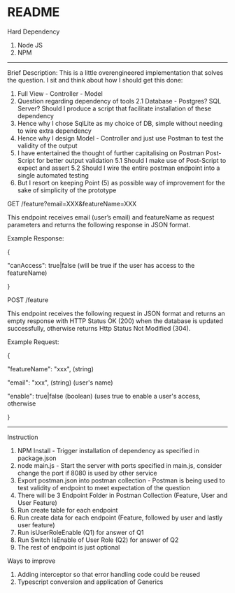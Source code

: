 # README

Hard Dependency
1. Node JS
2. NPM
_____________________________________________________________________________________
Brief Description: This is a little overengineered implementation that solves the question. 
I sit and think about how I should get this done:

1. Full View - Controller - Model
2. Question regarding dependency of tools
2.1 Database - Postgres? SQL Server? Should I produce a script that facilitate installation of these dependency
3. Hence why I chose SqlLite as my choice of DB, simple without needing to wire extra dependency
4. Hence why I design Model - Controller and just use Postman to test the validity of the output
5. I have entertained the thought of further capitalising on Postman Post-Script for better output validation 
5.1 Should I make use of Post-Script to expect and assert
5.2 Should I wire the entire postman endpoint into a single automated testing
6. But I resort on keeping Point (5) as possible way of improvement for the sake of simplicity of the prototype

GET /feature?email=XXX&featureName=XXX

This endpoint receives email (user’s email) and featureName as request parameters and
returns the following response in JSON format.

Example Response:

{

"canAccess": true|false (will be true if the user has access to the featureName)

}

POST /feature

This endpoint receives the following request in JSON format and returns an empty
response with HTTP Status OK (200) when the database is updated successfully, otherwise
returns Http Status Not Modified (304).

Example Request:

{

"featureName": "xxx", (string)

"email": "xxx", (string) (user's name)

"enable": true|false (boolean) (uses true to enable a user's access, otherwise

}

_____________________________________________________________________________________

Instruction
1. NPM Install - Trigger installation of dependency as specified in package.json
2. node main.js - Start the server with ports specified in main.js, consider change the port if 8080 is used by other service
3. Export postman.json into postman collection - Postman is being used to test validity of endpoint to meet expectation of the question
4. There will be 3 Endpoint Folder in Postman Collection (Feature, User and User Feature)
5. Run create table for each endpoint
6. Run create data for each endpoint (Feature, followed by user and lastly user feature)
7. Run isUserRoleEnable (Q1) for answer of Q1
8. Run Switch IsEnable of User Role (Q2) for answer of Q2
9. The rest of endpoint is just optional


Ways to improve
1. Adding interceptor so that error handling code could be reused
2. Typescript conversion and application of Generics
